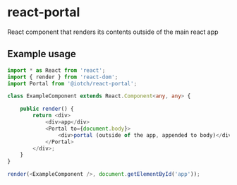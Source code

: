 # react-portal
React component that renders its contents outside of the main react app

## Example usage

```typescript
import * as React from 'react';
import { render } from 'react-dom';
import Portal from '@iotch/react-portal';

class ExampleComponent extends React.Component<any, any> {

    public render() {
        return <div>
            <div>app</div>
            <Portal to={document.body}>
                <div>portal (outside of the app, appended to body)</div>
            </Portal>
        </div>;
    }
}

render(<ExampleComponent />, document.getElementById('app'));
```